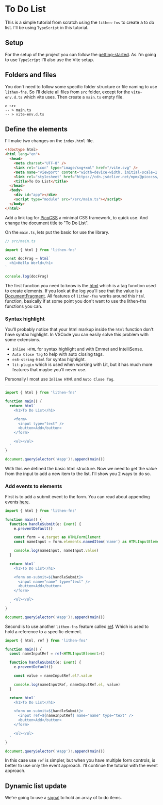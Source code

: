 # To Do List

This is a simple tutorial from scratch using the `lithen-fns` to create a to do list. I'll be using 
`TypeScript` in this tutorial.

## Setup

For the setup of the project you can follow the [getting-started](../getting-started.md). As I'm
going to use `TypeScript` I'll also use the Vite setup.

## Folders and files

You don't need to follow some specific folder structure or file naming to use `lithen-fns`.
So I'll delete all files from `src` folder, except for the `vite-env.d.ts` which vite uses.
Then create a `main.ts` empty file.

```
> src
-- > main.ts
-- > vite-env.d.ts
```

## Define the elements

I'll make two changes on the `index.html` file.

```html
<!doctype html>
<html lang="en">
  <head>
    <meta charset="UTF-8" />
    <link rel="icon" type="image/svg+xml" href="/vite.svg" />
    <meta name="viewport" content="width=device-width, initial-scale=1.0" />
    <link rel="stylesheet" href="https://cdn.jsdelivr.net/npm/@picocss/pico@1/css/pico.min.css">
    <title>To Do List</title>
  </head>
  <body>
    <div id="app"></div>
    <script type="module" src="/src/main.ts"></script>
  </body>
</html>
```

Add a link tag for [PicoCSS](https://picocss.com/) a minimal CSS framework, to quick use. And change 
the document title to "To Do List".

On the `main.ts`, lets put the basic for use the library.

```ts
// src/main.ts

import { html } from 'lithen-fns'

const docFrag = html`
  <h1>Hello World</h1>
`

console.log(docFrag)
```

The first function you need to know is the [html](../html.md) which is a tag function used to create
elements. If you look at the log you'll see that the value is a [DocumentFragment](https://developer.mozilla.org/en-US/docs/Web/API/DocumentFragment).
All features of `lithen-fns` works around this `html` function, basically if at some point you 
don't want to use the lithen-fns functions you can.

### Syntax highlight

You'll probably notice that your html markup inside the `html` function don't have syntax highlight.
In VSCode you can easily solve this problem with some extensions.

- `Inline HTML` for syntax highlight and with Emmet and IntelliSense.
- `Auto Close Tag` to help with auto closing tags.
- `es6-string-html` for syntax highlight.
- `lit-plugin` which is used when working with Lit, but it has much more features that maybe you'll 
never use.

Personally I most use `Inline HTMl` and `Auto Close Tag`.

---

```ts
import { html } from 'lithen-fns'

function main() {
  return html`
    <h1>To Do List</h1>

    <form>
      <input type="text" />
      <button>Add</button>
    </form>

    <ul></ul>
  `
}

document.querySelector('#app')!.append(main())
```

With this we defined the basic html structure. Now we need to get the value from the input to add a 
new item to the list. I'll show you 2 ways to do so.

### Add events to elements

First is to add a submit event to the form. You can read about appending events [here](../html.md#add-events).

```ts
import { html } from 'lithen-fns'

function main() {
  function handleSubmit(e: Event) {
    e.preventDefault()

    const form = e.target as HTMLFormElement
    const nameInput = form.elements.namedItem('name') as HTMLInputElement

    console.log(nameInput, nameInput.value)
  }

  return html`
    <h1>To Do List</h1>

    <form on-submit=${handleSubmit}>
      <input name="name" type="text" />
      <button>Add</button>
    </form>

    <ul></ul>
  `
}

document.querySelector('#app')!.append(main())
```

Second is to use another `lithen-fns` feature called [ref](../element-ref.md). Which is used to hold
a reference to a specific element.

```ts
import { html, ref } from 'lithen-fns'

function main() {
  const nameInputRef = ref<HTMLInputElement>()

  function handleSubmit(e: Event) {
    e.preventDefault()

    const value = nameInputRef.el?.value

    console.log(nameInputRef, nameInputRef.el, value)
  }

  return html`
    <h1>To Do List</h1>

    <form on-submit=${handleSubmit}>
      <input ref=${nameInputRef} name="name" type="text" />
      <button>Add</button>
    </form>

    <ul></ul>
  `
}

document.querySelector('#app')!.append(main())
```

In this case use `ref` is simpler, but when you have multiple form controls, is better to use only
the event approach. I'll continue the tutorial with the event approach.

## Dynamic list update

We're going to use a [signal](../signals/signals.md) to hold an array of to do items.


